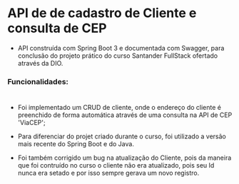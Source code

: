 # API de de cadastro de Cliente e consulta de CEP

- API construída com Spring Boot 3 e documentada com Swagger, para conclusão do projeto prático do curso Santander FullStack ofertado através da DIO.

### Funcionalidades:

#

- Foi implementado um CRUD de cliente, onde o endereço do cliente é preenchido de forma automática através de uma consulta na API de CEP 'ViaCEP';

- Para diferenciar do projet criado durante o curso, foi utilizado a versão mais recente do Spring Boot e do Java.

- Foi também corrigido um bug na atualização do Cliente, pois da maneira que foi contruído no curso o cliente não era atualizado, pois seu Id nunca era setado e por isso sempre gerava um novo registro.
